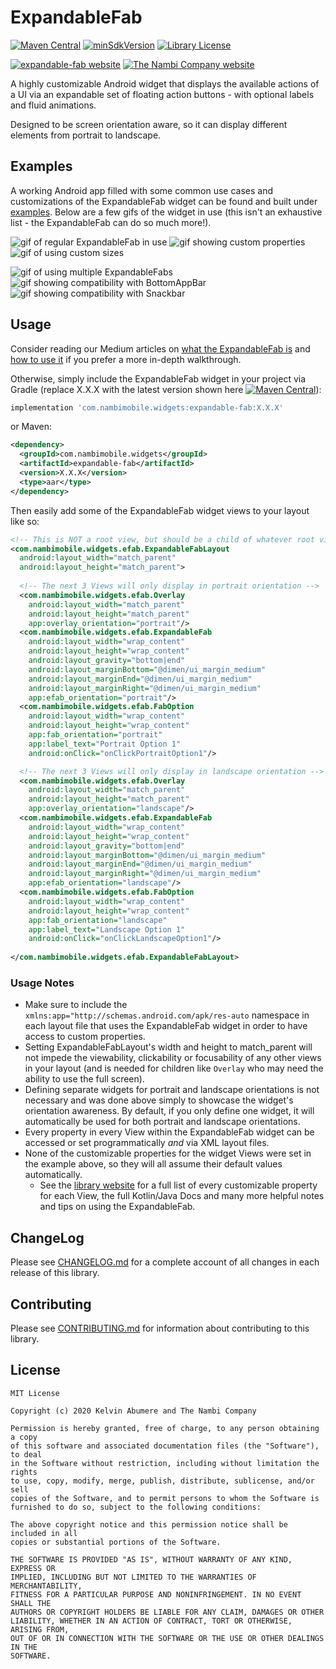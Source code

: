 # ExpandableFab
[![Maven Central](https://img.shields.io/maven-central/v/com.nambimobile.widgets/expandable-fab)](https://search.maven.org/artifact/com.nambimobile.widgets/expandable-fab)
[![minSdkVersion](https://img.shields.io/badge/minSdk-15-blue)](/library/build.gradle)
[![Library License](https://img.shields.io/github/license/nambicompany/expandable-fab)](LICENSE.txt)

[![expandable-fab website](https://img.shields.io/badge/docs%20%2F%20website-github.io-blue)](https://nambicompany.github.io/expandable-fab/)
[![The Nambi Company website](https://img.shields.io/badge/visit%20us-nambi.io-blue)](http://www.nambi.io)

A highly customizable Android widget that displays the available actions of a UI via an expandable set of floating action buttons - with optional labels and fluid animations.

Designed to be screen orientation aware, so it can display different elements from portrait to landscape.


## Examples
A working Android app filled with some common use cases and customizations of the ExpandableFab widget can be found and built under [examples](/examples). Below are a few gifs of the widget in use (this isn't an exhaustive list - the ExpandableFab can do so much more!).

![gif of regular ExpandableFab in use](docs/gallery/expandable_fab.gif)
![gif showing custom properties](docs/gallery/highly_customizable.gif)
![gif of using custom sizes](docs/gallery/custom_sizes.gif)

![gif of using multiple ExpandableFabs](docs/gallery/multiple_expandable_fabs.gif)
![gif showing compatibility with BottomAppBar](docs/gallery/bottom_app_bar_compatibility.gif)
![gif showing compatibility with Snackbar](docs/gallery/snackbar_compatibility.gif)


## Usage
Consider reading our Medium articles on [what the ExpandableFab is](https://uxdesign.cc/a-modern-take-on-the-expandable-floating-action-button-for-android-aka-speed-dial-4146e63c658c) and [how to use it](https://uxdesign.cc/how-to-use-the-expandable-floating-action-button-9c6fdedc4169) if you prefer a more in-depth walkthrough.

Otherwise, simply include the ExpandableFab widget in your project via Gradle (replace X.X.X with the latest version shown here [![Maven Central](https://img.shields.io/maven-central/v/com.nambimobile.widgets/expandable-fab)](https://search.maven.org/artifact/com.nambimobile.widgets/expandable-fab)):

```groovy
implementation 'com.nambimobile.widgets:expandable-fab:X.X.X'
```

or Maven:

```xml
<dependency>
  <groupId>com.nambimobile.widgets</groupId>
  <artifactId>expandable-fab</artifactId>
  <version>X.X.X</version>
  <type>aar</type>
</dependency>
```

Then easily add some of the ExpandableFab widget views to your layout like so:

```xml
<!-- This is NOT a root view, but should be a child of whatever root view you choose (CoordinatorLayout, ConstraintLayout, etc) -->
<com.nambimobile.widgets.efab.ExpandableFabLayout
  android:layout_width="match_parent"
  android:layout_height="match_parent">
  
  <!-- The next 3 Views will only display in portrait orientation -->          
  <com.nambimobile.widgets.efab.Overlay
    android:layout_width="match_parent"
    android:layout_height="match_parent"
    app:overlay_orientation="portrait"/>
  <com.nambimobile.widgets.efab.ExpandableFab
    android:layout_width="wrap_content"
    android:layout_height="wrap_content"
    android:layout_gravity="bottom|end"
    android:layout_marginBottom="@dimen/ui_margin_medium"
    android:layout_marginEnd="@dimen/ui_margin_medium"
    android:layout_marginRight="@dimen/ui_margin_medium"
    app:efab_orientation="portrait"/>
  <com.nambimobile.widgets.efab.FabOption
    android:layout_width="wrap_content"
    android:layout_height="wrap_content"
    app:fab_orientation="portrait"
    app:label_text="Portrait Option 1"
    android:onClick="onClickPortraitOption1"/>

  <!-- The next 3 Views will only display in landscape orientation -->
  <com.nambimobile.widgets.efab.Overlay
    android:layout_width="match_parent"
    android:layout_height="match_parent"
    app:overlay_orientation="landscape"/>
  <com.nambimobile.widgets.efab.ExpandableFab
    android:layout_width="wrap_content"
    android:layout_height="wrap_content"
    android:layout_gravity="bottom|end"
    android:layout_marginBottom="@dimen/ui_margin_medium"
    android:layout_marginEnd="@dimen/ui_margin_medium"
    android:layout_marginRight="@dimen/ui_margin_medium"
    app:efab_orientation="landscape"/>
  <com.nambimobile.widgets.efab.FabOption
    android:layout_width="wrap_content"
    android:layout_height="wrap_content"
    app:fab_orientation="landscape"
    app:label_text="Landscape Option 1"
    android:onClick="onClickLandscapeOption1"/>
            
</com.nambimobile.widgets.efab.ExpandableFabLayout>
```

### Usage Notes
* Make sure to include the `xmlns:app="http://schemas.android.com/apk/res-auto` namespace in each layout file that uses the ExpandableFab widget in order to have access to custom properties.
* Setting ExpandableFabLayout's width and height to match_parent will not impede the viewability, clickability or focusability of any other views in your layout (and is needed for children like `Overlay` who may need the ability to use the full screen).
* Defining separate widgets for portrait and landscape orientations is not necessary and was done above simply to showcase the widget's orientation awareness. By default, if you only define one widget, it will automatically be used for both portrait and landscape orientations.
* Every property in every View within the ExpandableFab widget can be accessed or set programmatically *and* via XML layout files.
* None of the customizable properties for the widget Views were set in the example above, so they will all assume their default values automatically.
    * See the [library website](https://nambicompany.github.io/expandable-fab/) for a full list of every customizable property for each View, the full Kotlin/Java Docs and many more helpful notes and tips on using the ExpandableFab.


## ChangeLog
Please see [CHANGELOG.md](/CHANGELOG.md) for a complete account of all changes in each release of this library.


## Contributing
Please see [CONTRIBUTING.md](/CONTRIBUTING.md) for information about contributing to this library.


## License
```
MIT License

Copyright (c) 2020 Kelvin Abumere and The Nambi Company

Permission is hereby granted, free of charge, to any person obtaining a copy
of this software and associated documentation files (the "Software"), to deal
in the Software without restriction, including without limitation the rights
to use, copy, modify, merge, publish, distribute, sublicense, and/or sell
copies of the Software, and to permit persons to whom the Software is
furnished to do so, subject to the following conditions:

The above copyright notice and this permission notice shall be included in all
copies or substantial portions of the Software.

THE SOFTWARE IS PROVIDED "AS IS", WITHOUT WARRANTY OF ANY KIND, EXPRESS OR
IMPLIED, INCLUDING BUT NOT LIMITED TO THE WARRANTIES OF MERCHANTABILITY,
FITNESS FOR A PARTICULAR PURPOSE AND NONINFRINGEMENT. IN NO EVENT SHALL THE
AUTHORS OR COPYRIGHT HOLDERS BE LIABLE FOR ANY CLAIM, DAMAGES OR OTHER
LIABILITY, WHETHER IN AN ACTION OF CONTRACT, TORT OR OTHERWISE, ARISING FROM,
OUT OF OR IN CONNECTION WITH THE SOFTWARE OR THE USE OR OTHER DEALINGS IN THE
SOFTWARE.
```